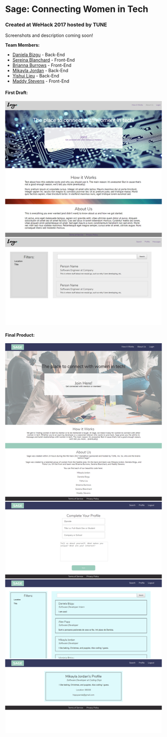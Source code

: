 # Sage: Connecting Women in Tech
### Created at WeHack 2017 hosted by TUNE

Screenshots and description coming soon!

__Team Members:__
* [Daniela Bizgu](https://github.com/mixdanutza) - Back-End
* [Sereina Blanchard](https://github.com/Ziyal) - Front-End
* [Brianna Burrows](http://meetbrianna.com/) - Front-End
* [Mikayla Jordan](https://github.com/Makillya) - Back-End
* [Yishui Lieu](https://github.com/liuyishui) - Back-End
* [Maddy Stevens](https://github.com/madhubs) - Front-End

#### First Draft:
![Sage](https://github.com/Ziyal/WeHack2017/blob/master/screenshots/home-mockup.png "Sage")
![Sage](https://github.com/Ziyal/WeHack2017/blob/master/screenshots/search-mockup.png "Sage")

#### Final Product: 
![Sage](https://github.com/Ziyal/WeHack2017/blob/master/screenshots/home.png "Sage")
![Sage](https://github.com/Ziyal/WeHack2017/blob/master/screenshots/complete_profile.png "Sage")
![Sage](https://github.com/Ziyal/WeHack2017/blob/master/screenshots/search.png "Sage")
![Sage](https://github.com/Ziyal/WeHack2017/blob/master/screenshots/profile.png "Sage")
